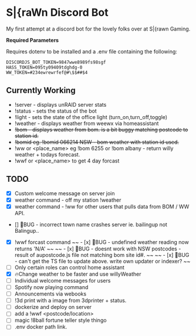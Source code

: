 # S|{raWn Discord Bot

My first attempt at a discord bot for the lovely folks over at S|{rawn Gaming.

**Required Parameters**

Requires dotenv to be installed and a .env file containing the following:

```
DISCORDJS_BOT_TOKEN=9847wwe8989fs98sgf
HASS_TOKEN=095ty09409tdghdg-0
WW_TOKEN=#234ewrewrfef@#\$$##$4
```

## Currently Working

- !server - displays unRAID server stats
- !status <new bot status> - sets the status of the bot
- !light <command> - sets the state of the office light (turn_on,turn_off,toggle)
- !weather - displays weather from weewx via homeassistant
- ~~!bom <postcode> - displays weather from bom. is a bit buggy matching postcode to station id.~~
- ~~!bomid <stationid> <STATE> eg. !bomid 066214 NSW - bom weather with station id used.~~
- !ww <postcode> or <place_name> eg !bom 6255 or !bom albany - return willy weather + todays forecast.
- !wwf <postcode> or <place_name> to get 4 day forcast

## TODO

- [x] Custom welcome message on server join
- [x] weather command - off my station !weather
- [x] weather command - !ww for other users that pulls data from BOM / WW API.
- [] :bug:BUG - incorrect town name crashes server ie. bailingup not Balingup..
- [x] !wwf <postcode> forcast command
      ~~ - [x] :bug:BUG - undefined weather reading now returns 'N/A' ~~
      ~~ - [x] :bug:BUG - doesnt work with NSW postcodes - result of aupostcode.js file not matching bom site id#. ~~
      ~~ - [x] :bug:BUG - can't get the TS file to update above. write own updater or indexer? ~~
- [ ] Only certain roles can control home assistant
- [x] :fire:Change weather to be faster and use willyWeather
- [ ] Individual welcome messages for users
- [ ] Spotify now playing command
- [ ] Announcements via webooks
- [ ] !3d print with a image from 3dprinter + status.
- [ ] dockerize and deploy on server
- [ ] add a !wwf <postcode/location> <day>
- [ ] magic !8ball fortune teller style thingo
- [ ] .env docker path link.
